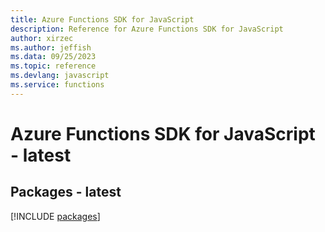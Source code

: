 ```yaml
---
title: Azure Functions SDK for JavaScript
description: Reference for Azure Functions SDK for JavaScript
author: xirzec
ms.author: jeffish
ms.data: 09/25/2023
ms.topic: reference
ms.devlang: javascript
ms.service: functions
---
```

# Azure Functions SDK for JavaScript - latest
## Packages - latest
[!INCLUDE [packages](functions-index.md)]